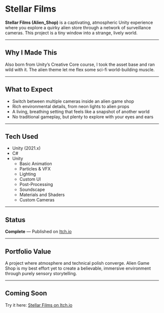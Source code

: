 # Stellar Films

**Stellar Films (Alien_Shop)** is a captivating, atmospheric Unity experience where you explore a quirky alien store through a network of surveillance cameras. This project is a tiny window into a strange, lively world.

---

## Why I Made This

Also born from Unity’s Creative Core course, I took the asset base and ran wild with it. The alien theme let me flex some sci-fi world-building muscle.

---

## What to Expect

- Switch between multiple cameras inside an alien game shop
- Rich environmental details, from neon lights to alien props
- A living, breathing setting that feels like a snapshot of another world
- No traditional gameplay, but plenty to explore with your eyes and ears

---

## Tech Used

- Unity (2021.x)
- C#
- Unity
  - Basic Animation
  - Particles & VFX
  - Lighting
  - Custom UI
  - Post-Processing
  - Soundscape
  - Materials and Shaders
  - Custom Cameras

---

## Status

**Complete** — Published on [Itch.io](https://endlingalien.itch.io/stellar-films)

---

## Portfolio Value

A project where atmosphere and technical polish converge. Alien Game Shop is my best effort yet to create a believable, immersive environment through purely sensory storytelling.

---

## Coming Soon

Try it here: [Stellar Films on Itch.io](https://endlingalien.itch.io/stellar-films)


